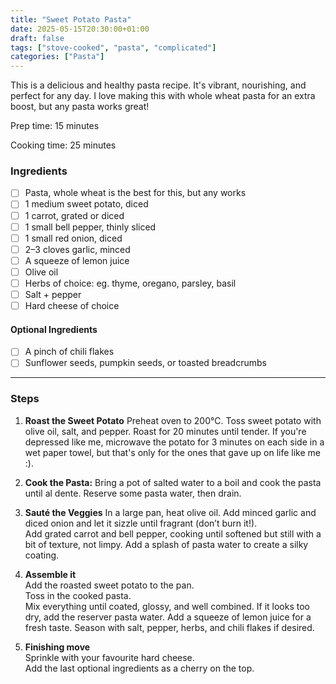```yaml
---
title: "Sweet Potato Pasta"
date: 2025-05-15T20:30:00+01:00
draft: false
tags: ["stove-cooked", "pasta", "complicated"]
categories: ["Pasta"]
---
```


This is a delicious and healthy pasta recipe. It's vibrant, nourishing, and perfect for any day. I love making this with whole wheat pasta for an extra boost, but any pasta works great!

<div class="recipe" id="recipe">
Prep time: 15 minutes

Cooking time: 25 minutes

### Ingredients
- [ ] Pasta, whole wheat is the best for this, but any works
- [ ] 1 medium sweet potato, diced
- [ ] 1 carrot, grated or diced
- [ ] 1 small bell pepper, thinly sliced
- [ ] 1 small red onion, diced
- [ ] 2–3 cloves garlic, minced
- [ ] A squeeze of lemon juice
- [ ] Olive oil
- [ ] Herbs of choice: eg. thyme, oregano, parsley, basil
- [ ] Salt + pepper
- [ ] Hard cheese of choice

#### Optional Ingredients
- [ ] A pinch of chili flakes
- [ ] Sunflower seeds, pumpkin seeds, or toasted breadcrumbs
<hr>

### Steps
1. **Roast the Sweet Potato**  Preheat oven to 200°C. Toss sweet potato with olive oil, salt, and pepper. Roast for 20 minutes until tender. If you're depressed like me, microwave the potato for 3 minutes on each side in a wet paper towel, but that's only for the ones that gave up on life like me :\).
2. **Cook the Pasta:** Bring a pot of salted water to a boil and cook the pasta until al dente. Reserve some pasta water, then drain.
3. **Sauté the Veggies**  In a large pan, heat olive oil. Add minced garlic and diced onion and let it sizzle until fragrant (don’t burn it!).  
    Add grated carrot and bell pepper, cooking until softened but still with a bit of texture, not limpy.
    Add a splash of pasta water to create a silky coating.

4. **Assemble it**  
    Add the roasted sweet potato to the pan.  
    Toss in the cooked pasta.  
    Mix everything until coated, glossy, and well combined.
    If it looks too dry, add the reserver pasta water.
    Add a squeeze of lemon juice for a fresh taste.
    Season with salt, pepper, herbs, and chili flakes if desired.

5. **Finishing move**  
    Sprinkle with your favourite hard cheese.  
    Add the last optional ingredients as a cherry on the top.
</div>
